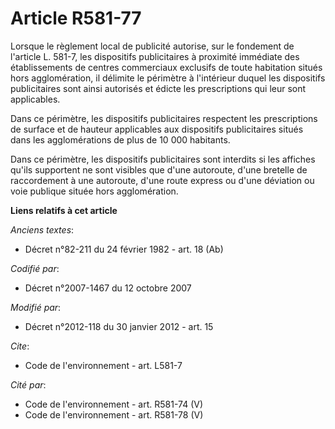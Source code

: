 # Article R581-77

Lorsque le règlement local de publicité autorise, sur le fondement de l'article L. 581-7, les dispositifs publicitaires à
proximité immédiate des établissements de centres commerciaux exclusifs de toute habitation situés hors agglomération, il
délimite le périmètre à l'intérieur duquel les dispositifs publicitaires sont ainsi autorisés et édicte les prescriptions qui
leur sont applicables. 

Dans ce périmètre, les dispositifs publicitaires respectent les prescriptions de surface et de hauteur applicables aux
dispositifs publicitaires situés dans les agglomérations de plus de 10 000 habitants. 

Dans ce périmètre, les dispositifs publicitaires sont interdits si les affiches qu'ils supportent ne sont visibles que d'une
autoroute, d'une bretelle de raccordement à une autoroute, d'une route express ou d'une déviation ou voie publique située
hors agglomération.

**Liens relatifs à cet article**

_Anciens textes_:

  - Décret n°82-211 du 24 février 1982 - art. 18 (Ab)

_Codifié par_:

  - Décret n°2007-1467 du 12 octobre 2007

_Modifié par_:

  - Décret n°2012-118 du 30 janvier 2012 - art. 15

_Cite_:

  - Code de l'environnement - art. L581-7

_Cité par_:

  - Code de l'environnement - art. R581-74 (V)
  - Code de l'environnement - art. R581-78 (V)
